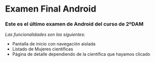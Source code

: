 # Examen Final Android #

### Este es el último examen de Android del curso de 2ºDAM ###

*Las funcionalidades son las siguientes:*

+ Pantalla de inicio con navegación aislada
+ Listado de Mujeres científicas
+ Página de detalle dependiendo de la científica que hayamos clicado
